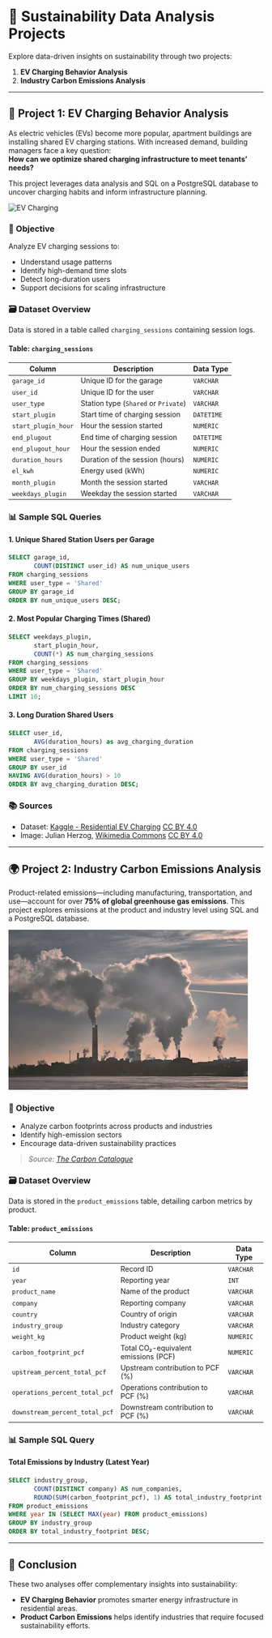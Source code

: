 # 🌿 Sustainability Data Analysis Projects

Explore data-driven insights on sustainability through two projects:  
1. **EV Charging Behavior Analysis**  
2. **Industry Carbon Emissions Analysis**

---

## 🔌 Project 1: EV Charging Behavior Analysis

As electric vehicles (EVs) become more popular, apartment buildings are installing shared EV charging stations. With increased demand, building managers face a key question:  
**How can we optimize shared charging infrastructure to meet tenants’ needs?**

This project leverages data analysis and SQL on a PostgreSQL database to uncover charging habits and inform infrastructure planning.

<img src="charging_station.jpg" alt="EV Charging" width="500">

### 🧠 Objective

Analyze EV charging sessions to:
- Understand usage patterns
- Identify high-demand time slots
- Detect long-duration users
- Support decisions for scaling infrastructure

### 🗃️ Dataset Overview

Data is stored in a table called `charging_sessions` containing session logs.

#### Table: `charging_sessions`

| Column               | Description                                      | Data Type |
|----------------------|--------------------------------------------------|-----------|
| `garage_id`          | Unique ID for the garage                        | `VARCHAR` |
| `user_id`            | Unique ID for the user                          | `VARCHAR` |
| `user_type`          | Station type (`Shared` or `Private`)            | `VARCHAR` |
| `start_plugin`       | Start time of charging session                  | `DATETIME`|
| `start_plugin_hour`  | Hour the session started                        | `NUMERIC` |
| `end_plugout`        | End time of charging session                    | `DATETIME`|
| `end_plugout_hour`   | Hour the session ended                          | `NUMERIC` |
| `duration_hours`     | Duration of the session (hours)                 | `NUMERIC` |
| `el_kwh`             | Energy used (kWh)                               | `NUMERIC` |
| `month_plugin`       | Month the session started                       | `VARCHAR` |
| `weekdays_plugin`    | Weekday the session started                     | `VARCHAR` |

### 📊 Sample SQL Queries

#### 1. Unique Shared Station Users per Garage
```sql
SELECT garage_id, 
       COUNT(DISTINCT user_id) AS num_unique_users
FROM charging_sessions
WHERE user_type = 'Shared'
GROUP BY garage_id
ORDER BY num_unique_users DESC;
```

#### 2. Most Popular Charging Times (Shared)
```sql
SELECT weekdays_plugin,
       start_plugin_hour, 
       COUNT(*) AS num_charging_sessions
FROM charging_sessions
WHERE user_type = 'Shared'
GROUP BY weekdays_plugin, start_plugin_hour
ORDER BY num_charging_sessions DESC
LIMIT 10;
```

#### 3. Long Duration Shared Users
```sql
SELECT user_id, 
       AVG(duration_hours) as avg_charging_duration
FROM charging_sessions 
WHERE user_type = 'Shared' 
GROUP BY user_id
HAVING AVG(duration_hours) > 10
ORDER BY avg_charging_duration DESC;
```

### 📚 Sources
- Dataset: [Kaggle - Residential EV Charging](https://www.kaggle.com/datasets/anshtanwar/residential-ev-chargingfrom-apartment-buildings) [CC BY 4.0](https://creativecommons.org/licenses/by/4.0)  
- Image: Julian Herzog, [Wikimedia Commons](https://commons.wikimedia.org/wiki/File:Elektroauto_Lades%C3%A4ule_01.jpg) [CC BY 4.0](https://creativecommons.org/licenses/by/4.0)

---

## 🌍 Project 2: Industry Carbon Emissions Analysis

Product-related emissions—including manufacturing, transportation, and use—account for over **75% of global greenhouse gas emissions**. This project explores emissions at the product and industry level using SQL and a PostgreSQL database.

![Factories creating emissions](pollution.jpg)

### 🧠 Objective

- Analyze carbon footprints across products and industries  
- Identify high-emission sectors  
- Encourage data-driven sustainability practices

> _Source: [The Carbon Catalogue](https://www.nature.com/articles/s41597-022-01178-9)_

### 🗃️ Dataset Overview

Data is stored in the `product_emissions` table, detailing carbon metrics by product.

#### Table: `product_emissions`

| Column                          | Description                                      | Data Type |
|----------------------------------|--------------------------------------------------|-----------|
| `id`                             | Record ID                                       | `VARCHAR` |
| `year`                           | Reporting year                                  | `INT`     |
| `product_name`                   | Name of the product                             | `VARCHAR` |
| `company`                        | Reporting company                               | `VARCHAR` |
| `country`                        | Country of origin                               | `VARCHAR` |
| `industry_group`                 | Industry category                               | `VARCHAR` |
| `weight_kg`                      | Product weight (kg)                             | `NUMERIC` |
| `carbon_footprint_pcf`          | Total CO₂-equivalent emissions (PCF)            | `NUMERIC` |
| `upstream_percent_total_pcf`    | Upstream contribution to PCF (%)                | `VARCHAR` |
| `operations_percent_total_pcf`  | Operations contribution to PCF (%)              | `VARCHAR` |
| `downstream_percent_total_pcf`  | Downstream contribution to PCF (%)              | `VARCHAR` |

### 📊 Sample SQL Query

#### Total Emissions by Industry (Latest Year)
```sql
SELECT industry_group,
       COUNT(DISTINCT company) AS num_companies,
       ROUND(SUM(carbon_footprint_pcf), 1) AS total_industry_footprint
FROM product_emissions
WHERE year IN (SELECT MAX(year) FROM product_emissions)
GROUP BY industry_group
ORDER BY total_industry_footprint DESC;
```

---

## 🧭 Conclusion

These two analyses offer complementary insights into sustainability:
- **EV Charging Behavior** promotes smarter energy infrastructure in residential areas.
- **Product Carbon Emissions** helps identify industries that require focused sustainability efforts.

